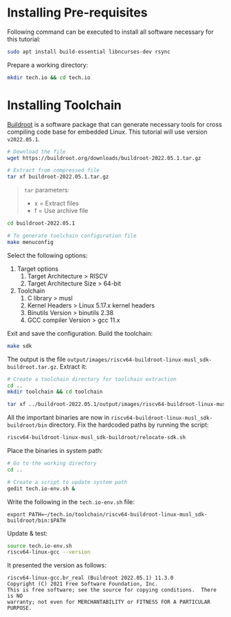 # Installing Pre-requisites

Following command can be executed to install all software necessary for this tutorial:

``` bash
sudo apt install build-essential libncurses-dev rsync
```

Prepare a working directory:

``` bash
mkdir tech.io && cd tech.io
```

# Installing Toolchain

[Buildroot](https://buildroot.org/) is a software package that can generate necessary tools for cross compiling code base for embedded Linux. This tutorial will use version `v2022.05.1`.

``` bash
# Download the file
wget https://buildroot.org/downloads/buildroot-2022.05.1.tar.gz

# Extract from compressed file
tar xf buildroot-2022.05.1.tar.gz
```
> `tar` parameters:
> - x = Extract files
> - f = Use archive file

``` bash
cd buildroot-2022.05.1

# To generate toolchain configuration file
make menuconfig
```

Select the following options:
1. Target options
    1. Target Architecture > RISCV
    1. Target Architecture Size > 64-bit
1. Toolchain
    1. C library > musl
    1. Kernel Headers > Linux 5.17.x kernel headers
    1. Binutils Version > binutils 2.38
    1. GCC compiler Version > gcc 11.x

Exit and save the configuration. Build the toolchain:

``` bash
make sdk
```

The output is the file `output/images/riscv64-buildroot-linux-musl_sdk-buildroot.tar.gz`. Extract it:

``` bash
# Create a toolchain directory for toolchain extraction
cd ..
mkdir toolchain && cd toolchain

tar xf ../buildroot-2022.05.1/output/images/riscv64-buildroot-linux-musl_sdk-buildroot.tar.gz
```

All the important binaries are now in `riscv64-buildroot-linux-musl_sdk-buildroot/bin` directory. Fix the hardcoded paths by running the script:

``` bash
riscv64-buildroot-linux-musl_sdk-buildroot/relocate-sdk.sh
```

Place the binaries in system path:

``` bash
# Go to the working directory
cd ..

# Create a script to update system path
gedit tech.io-env.sh &
```

Write the following in the `tech.io-env.sh` file:
```
export PATH=~/tech.io/toolchain/riscv64-buildroot-linux-musl_sdk-buildroot/bin:$PATH
```

Update & test:

``` bash
source tech.io-env.sh
riscv64-linux-gcc --version
```

It presented the version as follows:
```
riscv64-linux-gcc.br_real (Buildroot 2022.05.1) 11.3.0
Copyright (C) 2021 Free Software Foundation, Inc.
This is free software; see the source for copying conditions.  There is NO
warranty; not even for MERCHANTABILITY or FITNESS FOR A PARTICULAR PURPOSE.
```
